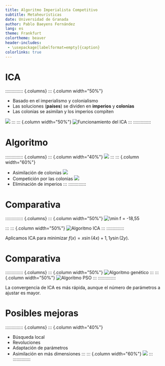 ```yaml
---
title: Algoritmo Imperialista Competitivo
subtitle: Metaheurísticas
date: Universidad de Granada
author: Pablo Baeyens Fernández
lang: es
theme: Frankfurt
colortheme: beaver
header-includes:
 - \usepackage[labelformat=empty]{caption}
colorlinks: true
---
```


# ICA

:::::::::::::: {.columns}
::: {.column width="50%"}
- Basado en el imperialismo y colonialismo
- Las soluciones (**países**) se dividen en **imperios** y **colonias**
- Las colonias se asimilan y los imperios compiten

![](assets/countryICA.png)
:::
::: {.column width="50%"}
![Funcionamiento del ICA](assets/visionICA.png)
:::
::::::::::::::

# Algoritmo

:::::::::::::: {.columns}
::: {.column width="40%"}
![](assets/flowchart.png)
:::
::: {.column width="60%"}
- Asimilación de colonias ![](assets/mov.png)
- Competición por las colonias ![](assets/competition.png)
- Eliminación de imperios
:::
::::::::::::::

# Comparativa


:::::::::::::: {.columns}
::: {.column width="50%"}
![$\min f = -18,55$](assets/g1.png)

:::
::: {.column width="50%"}
![Algoritmo ICA](assets/ica.png)
:::
::::::::::::::

Aplicamos ICA para minimizar $f(x) = x\sin(4x) + 1,1y\sin(2y)$.

# Comparativa

:::::::::::::: {.columns}
::: {.column width="50%"}
![Algoritmo genético](assets/Ga.png)
:::
::: {.column width="50%"}
![Algoritmo PSO](assets/pso.png)
:::
::::::::::::::

La convergencia de ICA es más rápida, aunque el número de parámetros a ajustar es mayor.


# Posibles mejoras


:::::::::::::: {.columns}
::: {.column width="40%"}

- Búsqueda local
- Revoluciones
- Adaptación de parámetros
- Asimilación en más dimensiones
:::
::: {.column width="60%"}
![](assets/revolution.png)
:::
::::::::::::::

